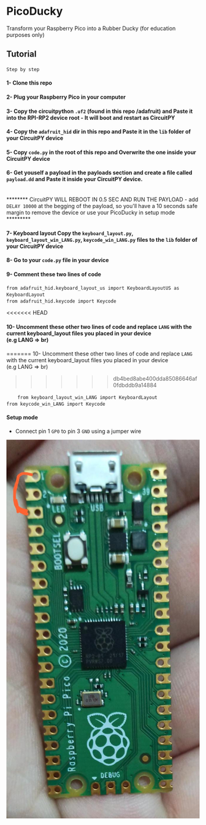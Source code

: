 # PicoDucky
Transform your Raspberry Pico into a Rubber Ducky (for education purposes only)


## Tutorial

`Step by step`

#### 1- Clone this repo

#### 2- Plug your Raspberry Pico in your computer

#### 3- Copy the circuitpython `.uf2` (found in this repo /adafruit) and Paste it into the RPI-RP2 device root - It will boot and restart as CircuitPY

#### 4- Copy the `adafruit_hid` dir in this repo and Paste it in the `lib` folder of your CircuitPY device

#### 5- Copy `code.py` in the root of this repo and Overwrite the one inside your CircuitPY device

#### 6- Get youself a payload in the payloads section and create a file called `payload.dd` and Paste it inside your CircuitPY device.<br/>
<br/>******** CircuitPY WILL REBOOT IN 0.5 SEC AND RUN THE PAYLOAD - add  `DELAY 10000` at the begging of the payload, so you'll have a 10 seconds safe margin to remove the device or use your PicoDucky in setup mode *********

#### 7- Keyboard layout Copy the `keyboard_layout.py`, `keyboard_layout_win_LANG.py`, `keycode_win_LANG.py` files to the `lib` folder of your CircuitPY device

#### 8- Go to your `code.py` file in your device

#### 9- Comment these two lines of code

`from adafruit_hid.keyboard_layout_us import KeyboardLayoutUS as KeyboardLayout`<br/>
`from adafruit_hid.keycode import Keycode`

<<<<<<< HEAD
#### 10- Uncomment these other two lines of code and replace `LANG` with the current keyboard_layout files you placed in your device <br/>(e.g LANG => br)
=======
10- Uncomment these other two lines of code and replace `LANG` with the current keyboard_layout files you placed in your device <br/>(e.g LANG => br)
>>>>>>> db4bed8abe400dda85086646af0fdbddb9a14884

`   
    from keyboard_layout_win_LANG import KeyboardLayout`<br/>
    `from keycode_win_LANG import Keycode
`

#### Setup mode
- Connect pin 1 `GP0` to pin 3 `GND` using a jumper wire

<img src="./setupMode.jpeg">
